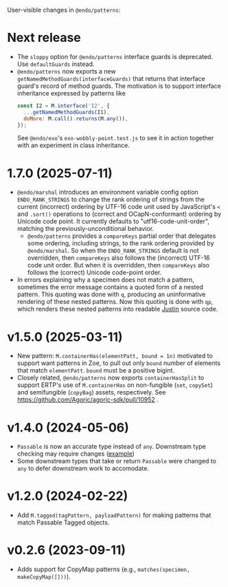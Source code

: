 User-visible changes in `@endo/patterns`:

# Next release

- The `sloppy` option for `@endo/patterns` interface guards is deprecated. Use `defaultGuards` instead.
- `@endo/patterns` now exports a new `getNamedMethodGuards(interfaceGuards)` that returns that interface guard's record of method guards. The motivation is to support interface inheritance expressed by patterns like
   ```js
   const I2 = M.interface('I2', {
     ...getNamedMethodGuards(I1),
     doMore: M.call().returns(M.any()),
   });
   ```
   See `@endo/exo`'s `exo-wobbly-point.test.js` to see it in action together
   with an experiment in class inheritance.

# 1.7.0 (2025-07-11)

- `@endo/marshal` introduces an environment variable config option `ENDO_RANK_STRINGS` to change the rank ordering of strings from the current (incorrect) ordering by UTF-16 code unit used by JavaScript's `<` and `.sort()` operations to (correct and OCapN-conformant) ordering by Unicode code point. It currently defaults to "utf16-code-unit-order", matching the previously-unconditional behavior.
  - `@endo/patterns` provides a `compareKeys` partial order that delegates some ordering, including strings, to the rank ordering provided by `@endo/marshal`. So when the `ENDO_RANK_STRINGS` default is not overridden, then `compareKeys` also follows the (incorrect) UTF-16 code unit order. But when it is overridden, then `compareKeys` also follows the (correct) Unicode code-point order.
- In errors explaining why a specimen does not match a pattern, sometimes the error message contains a quoted form of a nested pattern. This quoting was done with `q`, producing an uninformative rendering of these nested patterns. Now this quoting is done with `qp`, which renders these nested patterns into readable [Justin](https://github.com/endojs/Jessie/blob/main/packages/parse/src/quasi-justin.js) source code.

# v1.5.0 (2025-03-11)

- New pattern: `M.containerHas(elementPatt, bound = 1n)` motivated to support want patterns in Zoe, to pull out only `bound` number of elements that match `elementPatt`. `bound` must be a positive bigint.
- Closely related, `@endo/patterns` now exports `containerHasSplit` to support ERTP's use of `M.containerHas` on non-fungible (`set`, `copySet`) and semifungible (`copyBag`) assets, respectively. See https://github.com/Agoric/agoric-sdk/pull/10952 .
# v1.4.0 (2024-05-06)

- `Passable` is now an accurate type instead of `any`. Downstream type checking may require changes ([example](https://github.com/Agoric/agoric-sdk/pull/8774))
- Some downstream types that take or return `Passable` were changed to `any` to defer downstream work to accomodate.

# v1.2.0 (2024-02-22)

- Add `M.tagged(tagPattern, payloadPattern)` for making patterns that match
  Passable Tagged objects.

# v0.2.6 (2023-09-11)

- Adds support for CopyMap patterns (e.g., `matches(specimen, makeCopyMap([]))`).

